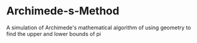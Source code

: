 # Archimede-s-Method
A simulation of Archimede's mathematical algorithm of using geometry to find the upper and lower bounds of pi
